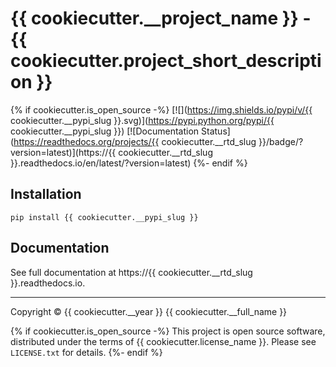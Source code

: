 # {{ cookiecutter.__project_name }} - {{ cookiecutter.project_short_description }}

{% if cookiecutter.is_open_source -%}
[![](https://img.shields.io/pypi/v/{{ cookiecutter.__pypi_slug }}.svg)](https://pypi.python.org/pypi/{{ cookiecutter.__pypi_slug }})
[![Documentation Status](https://readthedocs.org/projects/{{ cookiecutter.__rtd_slug }}/badge/?version=latest)](https://{{ cookiecutter.__rtd_slug }}.readthedocs.io/en/latest/?version=latest)
{%- endif %}

## Installation

`pip install {{ cookiecutter.__pypi_slug }}`

## Documentation

See full documentation at https://{{ cookiecutter.__rtd_slug }}.readthedocs.io.

----

Copyright &copy; {{ cookiecutter.__year }} {{ cookiecutter.__full_name }}

{% if cookiecutter.is_open_source -%}
This project is open source software, distributed under the terms of {{ cookiecutter.license_name }}.
Please see `LICENSE.txt` for details.
{%- endif %}
